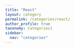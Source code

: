 ```yaml
---
title: "React"
layout: category
permalink: /categories/react/
author_profile: true
taxonomy: Categories1
sidebar:
  nav: "categories"
---
```

